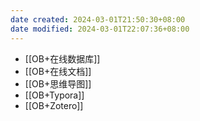 ```yaml
---
date created: 2024-03-01T21:50:30+08:00
date modified: 2024-03-01T22:07:36+08:00
---
```

- [[OB+在线数据库]]
- [[OB+在线文档]]
- [[OB+思维导图]]
- [[OB+Typora]]
- [[OB+Zotero]]

